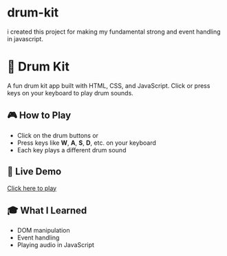 # drum-kit
i created this project for making my fundamental strong and event handling in javascript.
# 🥁 Drum Kit

A fun drum kit app built with HTML, CSS, and JavaScript. Click or press keys on your keyboard to play drum sounds.

## 🎮 How to Play

- Click on the drum buttons or
- Press keys like **W**, **A**, **S**, **D**, etc. on your keyboard
- Each key plays a different drum sound

## 🔗 Live Demo

[Click here to play](https://ak123shat.github.io/drum-kit/)

## 🎓 What I Learned

- DOM manipulation
- Event handling
- Playing audio in JavaScript




